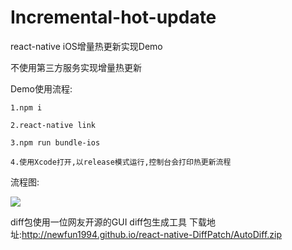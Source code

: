 # Incremental-hot-update
react-native iOS增量热更新实现Demo

不使用第三方服务实现增量热更新

Demo使用流程:
  
    1.npm i
  
    2.react-native link
    
    3.npm run bundle-ios
  
    4.使用Xcode打开,以release模式运行,控制台会打印热更新流程

流程图:

![](http://oif61bzoy.bkt.clouddn.com/15047699265651.jpg)

diff包使用一位网友开源的GUI diff包生成工具 下载地址:http://newfun1994.github.io/react-native-DiffPatch/AutoDiff.zip


